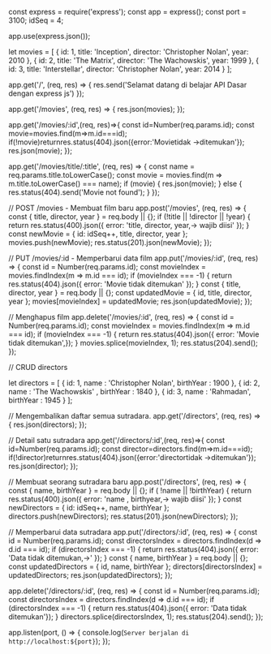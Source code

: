 const express = require('express');
const app = express();
const port = 3100;
idSeq = 4;

app.use(express.json());

let movies = [
    { id: 1, title: 'Inception', director: 'Christopher Nolan', year: 2010 },
    { id: 2, title: 'The Matrix', director: 'The Wachowskis', year: 1999 },
    { id: 3, title: 'Interstellar', director: 'Christopher Nolan', year: 2014 }
];

app.get('/', (req, res) => {
    res.send('Selamat datang di belajar API Dasar dengan express js')
});

app.get('/movies', (req, res) => {
    res.json(movies);
});

app.get('/movies/:id',(req, res)=>{
    const id=Number(req.params.id);
    const movie=movies.find(m=>m.id===id);
    if(!movie)returnres.status(404).json({error:'Movietidak →ditemukan'});
    res.json(movie);
});

app.get('/movies/title/:title', (req, res) => {
    const name = req.params.title.toLowerCase();
    const movie = movies.find(m => m.title.toLowerCase() === name);
    if (movie) {
        res.json(movie);
    } else {
        res.status(404).send('Movie not found');
    }
});

// POST /movies - Membuat film baru
app.post('/movies', (req, res) => {
    const { title, director, year } = req.body || {};
    if (!title || !director || !year) {
     return res.status(400).json({ error: 'title, director, year,→ wajib diisi' });
    }
    const newMovie = { id: idSeq++, title, director, year };
    movies.push(newMovie);
    res.status(201).json(newMovie);
});


// PUT /movies/:id - Memperbarui data film
app.put('/movies/:id', (req, res) => {
    const id = Number(req.params.id);
    const movieIndex = movies.findIndex(m => m.id === id);
    if (movieIndex === -1) {
    return res.status(404).json({ error: 'Movie tidak ditemukan' });
 }
    const { title, director, year } = req.body || {};
    const updatedMovie = { id, title, director, year };
    movies[movieIndex] = updatedMovie;
    res.json(updatedMovie);
 });

 // Menghapus film
app.delete('/movies/:id', (req, res) => {
    const id = Number(req.params.id);
    const movieIndex = movies.findIndex(m => m.id === id);
    if (movieIndex === -1) {
    return res.status(404).json({ error: 'Movie tidak ditemukan',});
}
    movies.splice(movieIndex, 1);
    res.status(204).send();
});


// CRUD directors

let directors = [
    { id: 1, name : 'Christopher Nolan', birthYear : 1900 },
    { id: 2, name : 'The Wachowskis'   , birthYear : 1840 },
    { id: 3, name : 'Rahmadan', birthYear : 1945 }
];

// Mengembalikan daftar semua sutradara.
app.get('/directors', (req, res) => {
    res.json(directors);
});

// Detail satu sutradara
app.get('/directors/:id',(req, res)=>{
    const id=Number(req.params.id);
    const director=directors.find(m=>m.id===id);
    if(!director)returnres.status(404).json({error:'directortidak →ditemukan'});
    res.json(director);
});

// Membuat seorang sutradara baru
app.post('/directors', (req, res) => {
    const { name, birthYear } = req.body || {};
    if ( !name || !birthYear) {
     return res.status(400).json({ error: 'name , birthyear,→ wajib diisi' });
    }
    const newDirectors = { id: idSeq++, name, birthYear };
    directors.push(newDirectors);
    res.status(201).json(newDirectors);
});

// Memperbarui data sutradara
app.put('/directors/:id', (req, res) => {
  const id = Number(req.params.id);
  const directorsIndex = directors.findIndex(d => d.id === id);
  if (directorsIndex === -1) {
     return res.status(404).json({ error: 'Data tidak ditemukan,→' });
     }
     const { name, birthYear } = req.body || {};
     const updatedDirectors = { id, name, birthYear };
     directors[directorsIndex] = updatedDirectors;
     res.json(updatedDirectors);
  });

  app.delete('/directors/:id', (req, res) => {
  const id = Number(req.params.id);
  const directorsIndex = directors.findIndex(d => d.id === id);
  if (directorsIndex === -1) {
     return res.status(404).json({ error: 'Data tidak ditemukan'});
     }
     directors.splice(directorsIndex, 1);
     res.status(204).send();
});


app.listen(port, () => {
    console.log(`Server berjalan di http://localhost:${port}`);
});
